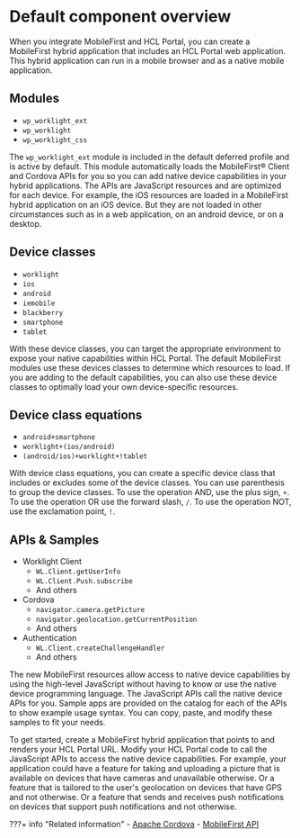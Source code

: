 # Default component overview

When you integrate MobileFirst and HCL Portal, you can create a MobileFirst hybrid application that includes an HCL Portal web application. This hybrid application can run in a mobile browser and as a native mobile application.

## Modules

-   `wp_worklight_ext`
-   `wp_worklight`
-   `wp_worklight_css`

The `wp_worklight_ext` module is included in the default deferred profile and is active by default. This module automatically loads the MobileFirst® Client and Cordova APIs for you so you can add native device capabilities in your hybrid applications. The APIs are JavaScript resources and are optimized for each device. For example, the iOS resources are loaded in a MobileFirst hybrid application on an iOS device. But they are not loaded in other circumstances such as in a web application, on an android device, or on a desktop.

## Device classes

-   `worklight`
-   `ios`
-   `android`
-   `iemobile`
-   `blackberry`
-   `smartphone`
-   `tablet`

With these device classes, you can target the appropriate environment to expose your native capabilities within HCL Portal. The default MobileFirst modules use these devices classes to determine which resources to load. If you are adding to the default capabilities, you can also use these device classes to optimally load your own device-specific resources.

## Device class equations

-   `android+smartphone`
-   `worklight+(ios/android)`
-   `(android/ios)+worklight+!tablet`

With device class equations, you can create a specific device class that includes or excludes some of the device classes. You can use parenthesis to group the device classes. To use the operation AND, use the plus sign, `+`. To use the operation OR use the forward slash, `/`. To use the operation NOT, use the exclamation point, `!`.

## APIs & Samples

-   Worklight Client
    -   `WL.Client.getUserInfo`
    -   `WL.Client.Push.subscribe`
    -   And others
-   Cordova
    -   `navigator.camera.getPicture`
    -   `navigator.geolocation.getCurrentPosition`
    -   And others
-   Authentication
    -   `WL.Client.createChallengeHandler`
    -   And others

The new MobileFirst resources allow access to native device capabilities by using the high-level JavaScript without having to know or use the native device programming language. The JavaScript APIs call the native device APIs for you. Sample apps are provided on the catalog for each of the APIs to show example usage syntax. You can copy, paste, and modify these samples to fit your needs.

To get started, create a MobileFirst hybrid application that points to and renders your HCL Portal URL. Modify your HCL Portal code to call the JavaScript APIs to access the native device capabilities. For example, your application could have a feature for taking and uploading a picture that is available on devices that have cameras and unavailable otherwise. Or a feature that is tailored to the user's geolocation on devices that have GPS and not otherwise. Or a feature that sends and receives push notifications on devices that support push notifications and not otherwise.


???+ info "Related information"
    - [Apache Cordova](https://cordova.apache.org/)
    - [MobileFirst API](https://www.ibm.com/docs/en/mpf/7.1.0?topic=reference-mobilefirst-client-side-api)

